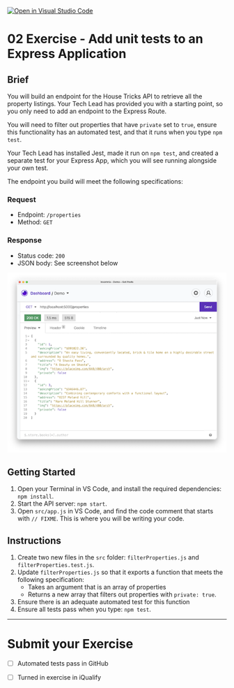 [![Open in Visual Studio Code](https://classroom.github.com/assets/open-in-vscode-718a45dd9cf7e7f842a935f5ebbe5719a5e09af4491e668f4dbf3b35d5cca122.svg)](https://classroom.github.com/online_ide?assignment_repo_id=11055934&assignment_repo_type=AssignmentRepo)
# 02 Exercise - Add unit tests to an Express Application

## Brief

You will build an endpoint for the House Tricks API to retrieve all the property listings. Your Tech Lead has provided you with a starting point, so you only need to add an endpoint to the Express Route.

You will need to filter out properties that have `private` set to `true`, ensure this functionality has an automated test, and that it runs when you type `npm test`. 

Your Tech Lead has installed Jest, made it run on `npm test`, and created a separate test for your Express App, which you will see running alongside your own test.

The endpoint you build will meet the following specifications:

### Request

- Endpoint: `/properties`
- Method: `GET`

### Response 

- Status code: `200`
- JSON body: See screenshot below

![brief](docs/brief.png)

## Getting Started

1. Open your Terminal in VS Code, and install the required dependencies: `npm install`.
2. Start the API server: `npm start`.
3. Open `src/app.js` in VS Code, and find the code comment that starts with `// FIXME`. This is where you will be writing your code.

## Instructions

1. Create two new files in the `src` folder: `filterProperties.js` and `filterProperties.test.js`.
2. Update `filterProperties.js` so that it exports a function that meets the following specification:
   - Takes an argument that is an array of properties
   - Returns a new array that filters out properties with `private: true`.
3. Ensure there is an adequate automated test for this function
4. Ensure all tests pass when you type: `npm test`.

--- 

# Submit your Exercise

- [ ] Automated tests pass in GitHub
- [ ] Turned in exercise in iQualify

